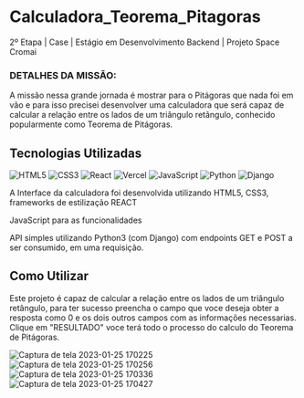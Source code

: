 # Calculadora_Teorema_Pitagoras
2º Etapa | Case | Estágio em Desenvolvimento Backend | Projeto Space Cromai 

### DETALHES DA MISSÃO:

A missão nessa grande jornada é mostrar para o Pitágoras que nada foi em vão e para isso precisei desenvolver uma calculadora que será capaz de calcular a relação entre os lados de um triângulo retângulo, conhecido popularmente como Teorema de Pitágoras.

## Tecnologias Utilizadas
![HTML5](https://img.shields.io/badge/html5-%23E34F26.svg?style=for-the-badge&logo=html5&logoColor=white) ![CSS3](https://img.shields.io/badge/css3-%231572B6.svg?style=for-the-badge&logo=css3&logoColor=white) ![React](https://img.shields.io/badge/react-%2320232a.svg?style=for-the-badge&logo=react&logoColor=%2361DAFB) ![Vercel](https://img.shields.io/badge/vercel-%23000000.svg?style=for-the-badge&logo=vercel&logoColor=white) ![JavaScript](https://img.shields.io/badge/javascript-%23323330.svg?style=for-the-badge&logo=javascript&logoColor=%23F7DF1E) ![Python](https://img.shields.io/badge/python-3670A0?style=for-the-badge&logo=python&logoColor=ffdd54) ![Django](https://img.shields.io/badge/django-%23092E20.svg?style=for-the-badge&logo=django&logoColor=white)

A Interface da calculadora foi desenvolvida utilizando HTML5, CSS3, frameworks de estilização REACT

JavaScript para as funcionalidades

API simples utilizando Python3 (com Django)  com endpoints GET e POST a ser consumido, em uma requisição.

## Como Utilizar
Este projeto é capaz de calcular a relação entre os lados de um triângulo retângulo, para ter sucesso preencha o campo que voce deseja obter a resposta como 0 e os dois outros campos com as informações necessarias.
Clique em "RESULTADO" voce terá todo o processo do calculo do Teorema de Pitágoras.

![Captura de tela 2023-01-25 170225](https://user-images.githubusercontent.com/87791042/214691313-321e11ed-fb8a-4969-877f-c6170d959d82.png)
![Captura de tela 2023-01-25 170256](https://user-images.githubusercontent.com/87791042/214691357-92a262a7-7c86-405e-8ac0-44358b989c82.png)
![Captura de tela 2023-01-25 170336](https://user-images.githubusercontent.com/87791042/214691394-a879f88e-9135-403d-b6b1-fce8beb612e6.png)
![Captura de tela 2023-01-25 170427](https://user-images.githubusercontent.com/87791042/214691462-fc0df4a0-c18b-4c99-a68f-82888dff96ec.png)




